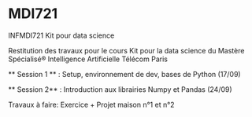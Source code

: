# MDI721
INFMDI721 Kit pour data science

Restitution des travaux pour le cours Kit pour la data science du Mastère Spécialisé® Intelligence Artificielle
Télécom Paris

 ** Session 1 ** : Setup, environnement de dev, bases de Python (17/09)
 
 
 ** Session 2** : Introduction aux librairies Numpy et Pandas (24/09)

  Travaux à faire: Exercice + Projet maison n°1 et n°2
